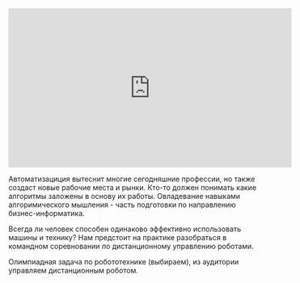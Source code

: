 <iframe width="560" height="315" src="https://www.youtube.com/embed/T7jRCeQPLPI" frameborder="0" allow="accelerometer; autoplay; encrypted-media; gyroscope; picture-in-picture" allowfullscreen></iframe>

Автоматизациция вытеснит многие сегодняшние профессии, но также создаст новые рабочие места и рынки. 
Кто-то должен понимать какие алгоритмы заложены в основу их работы. Овладевание 
навыками алгоримического мышления - часть подготовки по направлению бизнес-информатика.

Всегда ли человек способен одинаково эффективно использовать машины и технику? Нам предстоит на практике разобраться 
в командном соревновании по дистанционному управлению роботами.

Олимпиадная задача по робототехнике (выбираем), из аудитории управляем дистанционным роботом.
